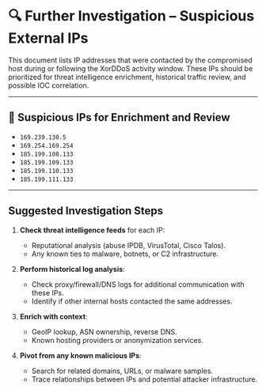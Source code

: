 # 🔍 Further Investigation – Suspicious External IPs

This document lists IP addresses that were contacted by the compromised host during or following the XorDDoS activity window. These IPs should be prioritized for threat intelligence enrichment, historical traffic review, and possible IOC correlation.

---

## 📌 Suspicious IPs for Enrichment and Review
- `169.239.130.5`
- `169.254.169.254`
- `185.199.108.133`
- `185.199.109.133`
- `185.199.110.133`
- `185.199.111.133`

---

## Suggested Investigation Steps

1. **Check threat intelligence feeds** for each IP:
   - Reputational analysis (abuse IPDB, VirusTotal, Cisco Talos).
   - Any known ties to malware, botnets, or C2 infrastructure.

2. **Perform historical log analysis**:
   - Check proxy/firewall/DNS logs for additional communication with these IPs.
   - Identify if other internal hosts contacted the same addresses.

3. **Enrich with context**:
   - GeoIP lookup, ASN ownership, reverse DNS.
   - Known hosting providers or anonymization services.

4. **Pivot from any known malicious IPs**:
   - Search for related domains, URLs, or malware samples.
   - Trace relationships between IPs and potential attacker infrastructure.
